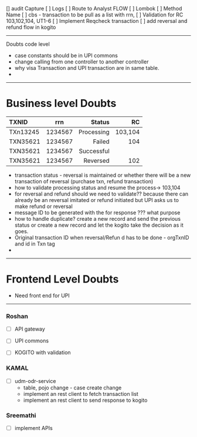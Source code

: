 [] audit Capture
[ ] Logs
[ ] Route to Analyst FLOW 
[ ] Lombok
[ ] Method Name
[ ]  cbs - transaction to be pull as a list with rrn, 
[ ] Validation for RC 103,102,104, UT1-6
[ ] Implement Reqcheck transaction
[ ] add reversal and refund flow in kogito 

---
Doubts code level
- case constants should be in UPI commons
- change calling from one controller to another controller
- why visa Transaction and UPI transaction are in same table.
- 
---
# Business level Doubts

| TXNID | rrn | Status | RC |
| :--- | :----: | ---: | ---:|
| TXn13245 | 1234567 | Processing | 103,104 |
| TXN35621 | 1234567 |  Failed| 104 |
| TXN35621 | 1234567 |  Successful|
| TXN35621 | 1234567 |  Reversed| 102|

- transaction status - reversal is maintained or whether there will be a new  transaction of reversal (purchase txn, refund transaction)
- how to validate processing status  and resume the process-> 103,104 
 - for reversal and refund should we need to validate?? because there can already be an reversal imitated or refund initiated but UPI asks us to make refund or reversal
 - message ID to be generated with the for response ??? what purpose 
- how to handle duplicate? create a new record and send the previous status or create a new record and let the kogito take the decision as it goes.
- Original transaction ID when reversal/Refun d has to be done - orgTxnID and id in Txn tag
- 
---
# Frontend Level Doubts
- Need front end for UPI

---
### Roshan
- [ ] API gateway
- [ ] UPI commons
- [ ] KOGITO with validation


### KAMAL
- [ ] udm-odr-service 
	 - table, pojo change - case create change 
	 - implement an rest client to fetch transaction list
	 - implement an rest client to send response to kogito

### Sreemathi
- [ ] implement APIs 


